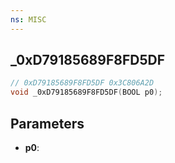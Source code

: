 ```yaml
---
ns: MISC
---
```

## _0xD79185689F8FD5DF

```c
// 0xD79185689F8FD5DF 0x3C806A2D
void _0xD79185689F8FD5DF(BOOL p0);
```


## Parameters
* **p0**: 


